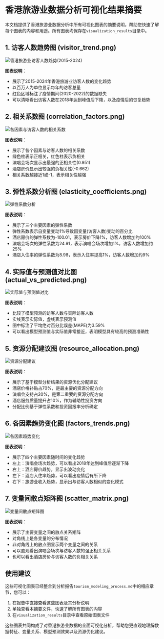 # 香港旅游业数据分析可视化结果摘要

本文档提供了香港旅游业数据分析中所有可视化图表的摘要说明，帮助您快速了解每个图表的内容和用途。所有图表均保存在`visualization_results`目录中。

## 1. 访客人数趋势图 (visitor_trend.png)

![香港旅游业访客人数趋势(2015-2024)](visualization_results/visitor_trend.png)

**图表说明**：
- 展示了2015-2024年香港旅游业访客人数的变化趋势
- 以百万人为单位显示每年的访客总量
- 红色区域标注了疫情期间(2020-2022)的数据缺失
- 可以清晰看出访客人数在2018年达到峰值后下降，以及疫情后的恢复趋势

## 2. 相关系数图 (correlation_factors.png)

![各因素与访客人数的相关系数](visualization_results/correlation_factors.png)

**图表说明**：
- 展示了各个因素与访客人数的相关系数
- 绿色柱表示正相关，红色柱表示负相关
- 演唱会场次显示出最强的正相关性(0.951)
- 酒店房价显示出较强的负相关性(-0.662)
- 相关系数越接近1或-1，表示相关性越强

## 3. 弹性系数分析图 (elasticity_coefficients.png)

![弹性系数分析](visualization_results/elasticity_coefficients.png)

**图表说明**：
- 展示了三个主要因素的弹性系数
- 弹性系数表示自变量变动1%导致因变量(访客人数)变动的百分比
- 酒店房价的弹性系数为-100.01，表示房价下降1%，访客人数增加约100%
- 演唱会场次的弹性系数为24.91，表示演唱会场次增加1%，访客人数增加约25%
- 酒店入住率的弹性系数为8.98，表示入住率提高1%，访客人数增加约9%

## 4. 实际值与预测值对比图 (actual_vs_predicted.png)

![实际值与预测值对比](visualization_results/actual_vs_predicted.png)

**图表说明**：
- 比较了模型预测的访客人数与实际访客人数
- 实线表示实际值，虚线表示预测值
- 图中标注了平均绝对百分比误差(MAPE)为3.59%
- 可以看出模型预测值与实际值非常接近，表明模型具有较高的预测准确性

## 5. 资源分配建议图 (resource_allocation.png)

![资源分配建议](visualization_results/resource_allocation.png)

**图表说明**：
- 展示了基于模型分析结果的资源优化分配建议
- 酒店价格补贴占70%，是最主要的资源分配方向
- 演唱会支持占20%，是第二重要的资源分配方向
- 酒店服务质量提升占10%，作为辅助性投资方向
- 分配比例基于弹性系数和投资回报率分析确定

## 6. 各因素趋势变化图 (factors_trends.png)

![各因素趋势变化](visualization_results/factors_trends.png)

**图表说明**：
- 展示了四个主要因素随时间的变化趋势
- 左上：演唱会场次趋势，可以看出2018年达到峰值后逐渐下降
- 右上：酒店房价趋势，显示出波动变化
- 左下：酒店入住率趋势，可以看出疫情后有所下降
- 右下：旅游业收入趋势，显示出与访客人数相似的变化模式

## 7. 变量间散点矩阵图 (scatter_matrix.png)

![变量间散点矩阵图](visualization_results/scatter_matrix.png)

**图表说明**：
- 展示了主要变量之间的散点关系矩阵
- 对角线上是各变量的分布情况
- 非对角线上的散点图显示两个变量之间的关系
- 可以直观看出演唱会场次与访客人数的强正相关关系
- 也可以看出酒店房价与访客人数的负相关关系

## 使用建议

这些可视化图表已经整合到分析报告`tourism_modeling_process.md`中的相应章节，您可以：

1. 在报告中直接查看这些图表及其分析说明
2. 单独查看本摘要文件，快速了解所有图表的内容
3. 在`visualization_results`目录中查看原始图表文件

这些图表共同构成了对香港旅游业数据的全面可视化分析，帮助您更直观地理解数据特征、变量关系、模型预测效果以及资源优化建议。 
